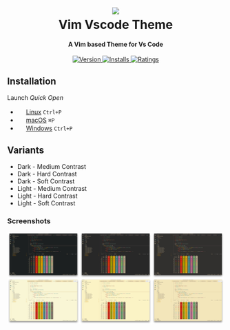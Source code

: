 <h1 align="center">
  <br>
  <a href="https://marketplace.visualstudio.com/items?itemName=HarryHopkinson.vim-theme&ssr=false#overview">
    <img src="https://raw.githubusercontent.com/Harry-Hopkinson/vim-vscode-theme/master/images/icon.png">
  </a>
  <br>
  Vim Vscode Theme
  <br>
</h1>

<h4 align="center">A Vim based Theme for Vs Code</h4>

<p align="center">
  <a href="https://marketplace.visualstudio.com/items?itemName=HarryHopkinson.Vim-Theme">
    <img src="https://vsmarketplacebadge.apphb.com/version-short/HarryHopkinson.Vim-Theme.svg?style=flat-square" alt="Version">
  </a>
  <a href="https://marketplace.visualstudio.com/items?itemName=HarryHopkinson.Vim-Theme">
    <img src="https://vsmarketplacebadge.apphb.com/installs/HarryHopkinson.Vim-Theme.svg?style=flat-square" alt="Installs">
  </a>
  <a href="https://marketplace.visualstudio.com/items?itemName=HarryHopkinson.Vim-Theme">
    <img src="https://vsmarketplacebadge.apphb.com/rating/HarryHopkinson.Vim-Theme.svg?style=flat-square" alt="Ratings">
  </a>
</p>

## Installation

Launch *Quick Open*

  - <img src="https://www.kernel.org/theme/images/logos/favicon.png" width=16 height=16/> <a href="https://code.visualstudio.com/shortcuts/keyboard-shortcuts-linux.pdf">Linux</a> `Ctrl+P`
  - <img src="https://developer.apple.com/favicon.ico" width=16 height=16/> <a href="https://code.visualstudio.com/shortcuts/keyboard-shortcuts-macos.pdf">macOS</a> `⌘P`
  - <img src="https://www.microsoft.com/favicon.ico" width=16 height=16/> <a href="https://code.visualstudio.com/shortcuts/keyboard-shortcuts-windows.pdf">Windows</a> `Ctrl+P`

## Variants

-   Dark - Medium Contrast
-   Dark - Hard Contrast
-   Dark - Soft Contrast
-   Light - Medium Contrast
-   Light - Hard Contrast
-   Light - Soft Contrast

### Screenshots

![screenshots](images/screenshots.jpg)